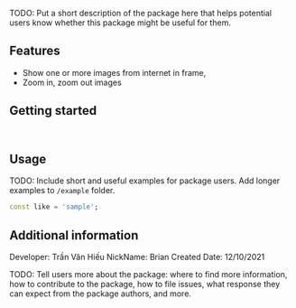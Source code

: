 <!-- 
This README describes the package. If you publish this package to pub.dev,
this README's contents appear on the landing page for your package.

For information about how to write a good package README, see the guide for
[writing package pages](https://dart.dev/guides/libraries/writing-package-pages). 

For general information about developing packages, see the Dart guide for
[creating packages](https://dart.dev/guides/libraries/create-library-packages)
and the Flutter guide for
[developing packages and plugins](https://flutter.dev/developing-packages). 
-->

TODO: Put a short description of the package here that helps potential users
know whether this package might be useful for them.

## Features

- Show one or more images from internet in frame,
- Zoom in, zoom out images

## Getting started

```
    
```

## Usage

TODO: Include short and useful examples for package users. Add longer examples
to `/example` folder. 

```dart
const like = 'sample';
```

## Additional information

Developer: Trần Văn Hiếu
NickName: Brian
Created Date: 12/10/2021

TODO: Tell users more about the package: where to find more information, how to 
contribute to the package, how to file issues, what response they can expect 
from the package authors, and more.
